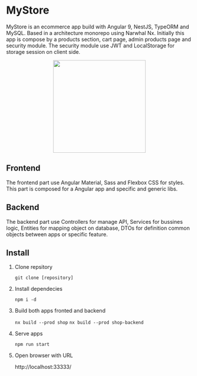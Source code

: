 # MyStore

MyStore is an ecommerce app build with Angular 9, NestJS, TypeORM and MySQL. Based in a architecture monorepo using Narwhal Nx.
Initially this app is compose by a products section, cart page, admin products page and security module.
The security module use JWT and LocalStorage for storage session on client side.

<p align="center"><img src="https://raw.githubusercontent.com/nrwl/nx/master/nx-logo.png" width="250"></p>

## Frontend
The frontend part use Angular Material, Sass and Flexbox CSS for styles. 
This part is composed for a Angular app and specific and generic libs.

## Backend
The backend part use Controllers for manage API, Services for bussines logic,
Entities for mapping object on database, DTOs for definition common objects between apps or specific feature.

## Install

1. Clone repsitory

	`git clone [repository]`

2. Install dependecies
	
	`npm i -d`
	
3. Build both apps fronted and backend

	`nx build --prod shop`
	`nx build --prod shop-backend`
	
4. Serve apps

	`npm run start`
	
5. Open browser with URL 
	
	http://localhost:33333/
